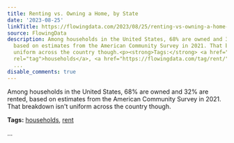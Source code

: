 ```yaml
---
title: Renting vs. Owning a Home, by State
date: '2023-08-25'
linkTitle: https://flowingdata.com/2023/08/25/renting-vs-owning-a-home-by-state/
source: FlowingData
description: Among households in the United States, 68% are owned and 32% are rented,
  based on estimates from the American Community Survey in 2021. That breakdown isn't
  uniform across the country though.<p><strong>Tags:</strong> <a href="https://flowingdata.com/tag/households/"
  rel="tag">households</a>, <a href="https://flowingdata.com/tag/rent/" rel="tag">rent</a></p>
  ...
disable_comments: true
---
```

Among households in the United States, 68% are owned and 32% are rented, based on estimates from the American Community Survey in 2021. That breakdown isn't uniform across the country though.<p><strong>Tags:</strong> <a href="https://flowingdata.com/tag/households/" rel="tag">households</a>, <a href="https://flowingdata.com/tag/rent/" rel="tag">rent</a></p> ...